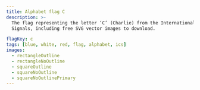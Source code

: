 ```yaml
---
title: Alphabet flag C
description: >-
  The flag representing the letter ‘C’ (Charlie) from the International Code of
  Signals, including free SVG vector images to download.

flagKey: c
tags: [blue, white, red, flag, alphabet, ics]
images:
  - rectangleOutline
  - rectangleNoOutline
  - squareOutline
  - squareNoOutline
  - squareNoOutlinePrimary
---
```

